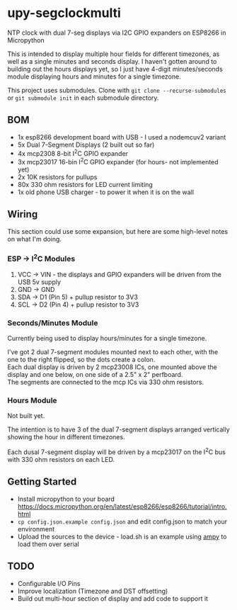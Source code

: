 # upy-segclockmulti
NTP clock with dual 7-seg displays via I2C GPIO expanders on ESP8266 in Micropython

This is intended to display multiple hour fields for different timezones, as well as a single minutes and seconds display.
I haven't gotten around to building out the hours displays yet, so I just have 4-digit minutes/seconds module displaying hours and minutes for a single timezone.

This project uses submodules. Clone with `git clone --recurse-submodules` or `git submodule init` in each submodule directory.

## BOM
- 1x esp8266 development board with USB - I used a nodemcuv2 variant
- 5x Dual 7-Segment Displays (2 built out so far)
- 4x mcp2308 8-bit I<sup>2</sup>C GPIO expander
- 3x mcp23017 16-bin I<sup>2</sup>C GPIO expander (for hours- not implemented yet)
- 2x 10K resistors for pullups
- 80x 330 ohm resistors for LED current limiting
- 1x old phone USB charger - to power it when it is on the wall

## Wiring
This section could use some expansion, but here are some high-level notes on what I'm doing.

### ESP &rarr; I<sup>2</sup>C Modules
1. VCC &rarr; VIN - the displays and GPIO expanders will be driven from the USB 5v supply
3. GND &rarr; GND
4. SDA &rarr; D1 (Pin 5) + pullup resistor to 3V3
5. SCL &rarr; D2 (Pin 4) + pullup resistor to 3V3

### Seconds/Minutes Module
Currently being used to display hours/minutes for a single timezone.

I've got 2 dual 7-segment modules mounted next to each other, with the one to the right flipped, so the dots create a colon.<br/>
Each dual display is driven by 2 mcp23008 ICs, one mounted above the display and one below, on one side of a 2.5" x 2" perfboard.<br/>
The segments are connected to the mcp ICs via 330 ohm resistors.

### Hours Module
Not built yet.

The intention is to have 3 of the dual 7-segment displays arranged vertically showing the hour in different timezones.

Each dusal 7-segment display will be driven by a mcp23017 on the I<sup>2</sup>C bus with 330 ohm resistors on each LED.

## Getting Started
- Install micropython to your board https://docs.micropython.org/en/latest/esp8266/esp8266/tutorial/intro.html
- `cp config.json.example config.json` and edit config.json to match your environment
- Upload the sources to the device - load.sh is an example using [ampy](https://github.com/adafruit/ampy) to load them over serial

## TODO
- Configurable I/O Pins
- Improve localization (Timezone and DST offsetting)
- Build out multi-hour section of display and add code to support it
